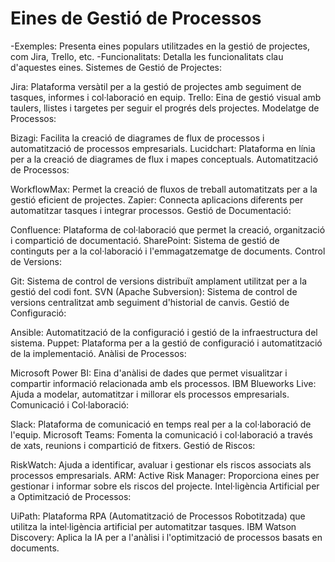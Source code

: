 # Eines de Gestió de Processos
-Exemples: Presenta eines populars utilitzades en la gestió de projectes, com Jira, Trello, etc.
-Funcionalitats: Detalla les funcionalitats clau d'aquestes eines.
Sistemes de Gestió de Projectes:

Jira: Plataforma versàtil per a la gestió de projectes amb seguiment de tasques, informes i col·laboració en equip.
Trello: Eina de gestió visual amb taulers, llistes i targetes per seguir el progrés dels projectes.
Modelatge de Processos:

Bizagi: Facilita la creació de diagrames de flux de processos i automatització de processos empresarials.
Lucidchart: Plataforma en línia per a la creació de diagrames de flux i mapes conceptuals.
Automatització de Processos:

WorkflowMax: Permet la creació de fluxos de treball automatitzats per a la gestió eficient de projectes.
Zapier: Connecta aplicacions diferents per automatitzar tasques i integrar processos.
Gestió de Documentació:

Confluence: Plataforma de col·laboració que permet la creació, organització i compartició de documentació.
SharePoint: Sistema de gestió de continguts per a la col·laboració i l'emmagatzematge de documents.
Control de Versions:

Git: Sistema de control de versions distribuït amplament utilitzat per a la gestió del codi font.
SVN (Apache Subversion): Sistema de control de versions centralitzat amb seguiment d'historial de canvis.
Gestió de Configuració:

Ansible: Automatització de la configuració i gestió de la infraestructura del sistema.
Puppet: Plataforma per a la gestió de configuració i automatització de la implementació.
Anàlisi de Processos:

Microsoft Power BI: Eina d'anàlisi de dades que permet visualitzar i compartir informació relacionada amb els processos.
IBM Blueworks Live: Ajuda a modelar, automatitzar i millorar els processos empresarials.
Comunicació i Col·laboració:

Slack: Plataforma de comunicació en temps real per a la col·laboració de l'equip.
Microsoft Teams: Fomenta la comunicació i col·laboració a través de xats, reunions i compartició de fitxers.
Gestió de Riscos:

RiskWatch: Ajuda a identificar, avaluar i gestionar els riscos associats als processos empresarials.
ARM: Active Risk Manager: Proporciona eines per gestionar i informar sobre els riscos del projecte.
Intel·ligència Artificial per a Optimització de Processos:

UiPath: Plataforma RPA (Automatització de Processos Robotitzada) que utilitza la intel·ligència artificial per automatitzar tasques.
IBM Watson Discovery: Aplica la IA per a l'anàlisi i l'optimització de processos basats en documents.
